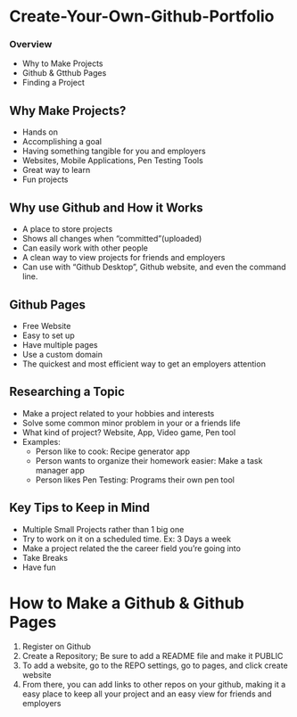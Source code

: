 # Create-Your-Own-Github-Portfolio

### Overview
- Why to Make Projects
- Github & Gtthub Pages
- Finding a Project

## Why Make Projects?
- Hands on
- Accomplishing a goal
- Having something tangible for you and employers 
- Websites, Mobile Applications, Pen Testing Tools 
- Great way to learn
- Fun projects

## Why use Github and How it Works
- A place to store projects
- Shows all changes when “committed”(uploaded)
- Can easily work with other people 
- A clean way to view projects for friends and employers 
- Can use with “Github Desktop”, Github website, and even the command line.

## Github Pages
- Free Website 
- Easy to set up 
- Have multiple pages 
- Use a custom domain 
- The quickest and most efficient way to get an employers attention

## Researching a Topic
- Make a project related to your hobbies and interests 
- Solve some common minor problem in your or a friends life
- What kind of project? Website, App, Video game, Pen tool
- Examples:
  - Person like to cook: Recipe generator app
  - Person wants to organize their homework easier: Make a task manager app
  - Person likes Pen Testing: Programs their own pen tool
 
## Key Tips to Keep in Mind
- Multiple Small Projects rather than 1 big one
- Try to work on it on a scheduled time. Ex: 3 Days a week
- Make a project related the the career field you’re going into
- Take Breaks
- Have fun

# How to Make a Github & Github Pages
1. Register on Github
2. Create a Repository; Be sure to add a README file and make it PUBLIC
3. To add a website, go to the REPO settings, go to pages, and click create website
4. From there, you can add links to other repos on your github, making it a easy place to keep all your project and an easy view for friends and employers



